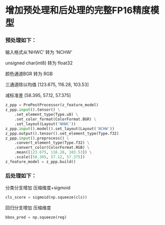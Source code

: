 # 增加预处理和后处理的完整FP16精度模型

### 预处理如下：

输入格式从‘NHWC’  转为  ‘NCHW’

unsigned char(int8)  转为  float32

颜色通道BGR  转为  RGB

三通道除以均值 [123.675, 116.28, 103.53]

减标准差 [58.395, 57.12, 57.375]

```python
z_ppp = PrePostProcessor(z_feature_model)
z_ppp.input().tensor() \
    .set_element_type(Type.u8) \
    .set_color_format(ColorFormat.BGR) \
    .set_layout(Layout('NHWC'))
z_ppp.input().model().set_layout(Layout('NCHW'))
z_ppp.output().tensor().set_element_type(Type.f32)
z_ppp.input().preprocess() \
    .convert_element_type(Type.f32) \
    .convert_color(ColorFormat.RGB) \
    .mean([123.675, 116.28, 103.53]) \
    .scale([58.395, 57.12, 57.375])
z_feature_model = z_ppp.build()
```

### 后处理如下：

分类分支增加 压缩维度+sigmoid

```python
cls_score = sigmoid(np.squeeze(cls))
```

回归分支增加 压缩维度

```python
bbox_pred = np.squeeze(reg)
```



